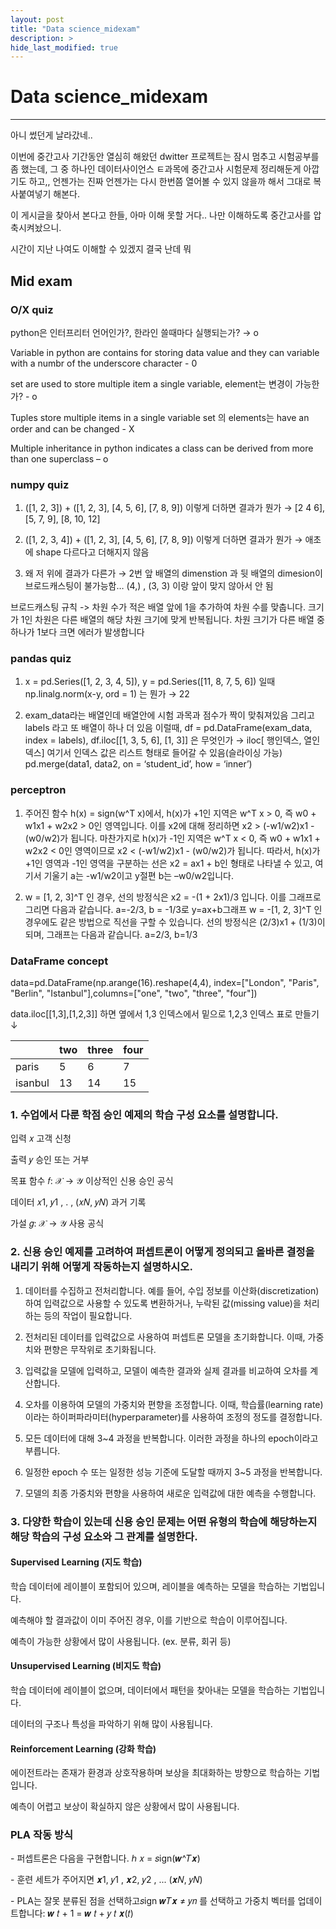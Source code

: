 ```yaml
---
layout: post
title: "Data science_midexam"
description: >
hide_last_modified: true
---
```


# Data science_midexam

---

아니 썼던게 날라갔네..

이번에 중간고사 기간동안 열심히 해왔던 dwitter 프로젝트는 잠시 멈추고 시험공부를 좀 했는데, 그 중 하나인 데이터사이언스 ㅌ과목에 중간고사 시험문제 정리해둔게 아깝기도 하고,, 언젠가는 진짜 언젠가는 다시 한번쯤 열어볼 수 있지 않을까 해서 그대로 복사붙여넣기 해본다.

이 게시글을 찾아서 본다고 한들, 아마 이해 못할 거다.. 나만 이해하도록 중간고사를 압축시켜놨으니.

시간이 지난 나여도 이해할 수 있겠지 결국 난데 뭐

## Mid exam

### O/X quiz

python은 인터프리터 언어인가?, 한라인 쓸때마다 실행되는가? → o

Variable in python are contains for storing data value and they can variable with a numbr of the underscore character - 0

set are used to store multiple item a single variable, element는 변경이 가능한가? - o

Tuples store multiple items in a single variable set 의 elements는 have an order and can be changed - X

Multiple inheritance in python indicates a class can be derived from more than one superclass – o

### numpy quiz

1. ([1, 2, 3]) + ([1, 2, 3], [4, 5, 6], [7, 8, 9]) 이렇게 더하면 결과가 뭔가 → [2 4 6], [5, 7, 9], [8, 10, 12]

2. ([1, 2, 3, 4]) + ([1, 2, 3], [4, 5, 6], [7, 8, 9]) 이렇게 더하면 결과가 뭔가 → 애초에 shape 다르다고 더해지지 않음

3. 왜 저 위에 결과가 다른가 → 2번 앞 배열의 dimenstion 과 뒷 배열의 dimesion이 브로드캐스팅이 불가능함… (4,) , (3, 3) 이랑 앞이 맞지 않아서 안 됨

브로드캐스팅 규칙 -> 차원 수가 적은 배열 앞에 1을 추가하여 차원 수를 맞춥니다. 크기가 1인 차원은 다른 배열의 해당 차원 크기에 맞게 반복됩니다. 차원 크기가 다른 배열 중 하나가 1보다 크면 에러가 발생합니다

### pandas quiz

1. x = pd.Series([1, 2, 3, 4, 5]), y = pd.Series([11, 8, 7, 5, 6]) 일때 np.linalg.norm(x-y, ord = 1) 는 뭔가 → 22

2. exam_data라는 배열인데 배열안에 시험 과목과 점수가 짝이 맞춰져있음 그리고 labels 라고 또 배열이 하나 더 있음 이럴때, df = pd.DataFrame(exam_data, index = labels), df.iloc[[1, 3, 5, 6], [1, 3]] 은 무엇인가 → iloc[ 행인덱스, 열인덱스] 여기서 인덱스 값은 리스트 형태로 들어갈 수 있음(슬라이싱 가능) pd.merge(data1, data2, on = ‘student_id’, how = ‘inner’)

### perceptron

1. 주어진 함수 h(x) = sign(w^T x)에서, h(x)가 +1인 지역은 w^T x > 0, 즉 w0 + w1x1 + w2x2 > 0인 영역입니다. 이를 x2에 대해 정리하면 x2 > (-w1/w2)x1 - (w0/w2)가 됩니다. 마찬가지로 h(x)가 -1인 지역은 w^T x < 0, 즉 w0 + w1x1 + w2x2 < 0인 영역이므로 x2 < (-w1/w2)x1 - (w0/w2)가 됩니다. 따라서, h(x)가 +1인 영역과 -1인 영역을 구분하는 선은 x2 = ax1 + b인 형태로 나타낼 수 있고, 여기서 기울기 a는 -w1/w2이고 y절편 b는 –w0/w2입니다.

 2. w = [1, 2, 3]^T 인 경우, 선의 방정식은 x2 = -(1 + 2x1)/3 입니다. 이를 그래프로 그리면 다음과 같습니다. a=-2/3, b = -1/3로 y=ax+b그래프 w = -[1, 2, 3]^T 인 경우에도 같은 방법으로 직선을 구할 수 있습니다. 선의 방정식은 (2/3)x1 + (1/3)이 되며, 그래프는 다음과 같습니다. a=2/3, b=1/3

### DataFrame concept

data=pd.DataFrame(np.arange(16).reshape(4,4), index=["London", "Paris", "Berlin", "Istanbul"],columns=["one", "two", "three", "four"])

data.iloc[[1,3],[1,2,3]] 하면 옆에서 1,3 인덱스에서 밑으로 1,2,3 인덱스 표로 만들기 ↓

|         | two | three | four |
| ------- | --- | ----- | ---- |
| paris   | 5   | 6     | 7    |
| isanbul | 13  | 14    | 15   |



### 1. 수업에서 다룬 학점 승인 예제의 학습 구성 요소를 설명합니다.

입력 𝑥 고객 신청

출력 𝑦 승인 또는 거부

목표 함수 𝑓: 𝒳 → 𝒴 이상적인 신용 승인 공식

데이터 𝑥1, 𝑦1 , . , (𝑥𝑁, 𝑦𝑁) 과거 기록

가설 𝑔: 𝒳 → 𝒴 사용 공식

### 2. 신용 승인 예제를 고려하여 퍼셉트론이 어떻게 정의되고 올바른 결정을 내리기 위해 어떻게 작동하는지 설명하시오.

1. 데이터를 수집하고 전처리합니다. 예를 들어, 수입 정보를 이산화(discretization)하여 입력값으로 사용할 수 있도록 변환하거나, 누락된 값(missing value)을 처리하는 등의 작업이 필요합니다.

2. 전처리된 데이터를 입력값으로 사용하여 퍼셉트론 모델을 초기화합니다. 이때, 가중치와 편향은 무작위로 초기화됩니다.

3. 입력값을 모델에 입력하고, 모델이 예측한 결과와 실제 결과를 비교하여 오차를 계산합니다.

4. 오차를 이용하여 모델의 가중치와 편향을 조정합니다. 이때, 학습률(learning rate)이라는 하이퍼파라미터(hyperparameter)를 사용하여 조정의 정도를 결정합니다.

5. 모든 데이터에 대해 3~4 과정을 반복합니다. 이러한 과정을 하나의 epoch이라고 부릅니다.

6. 일정한 epoch 수 또는 일정한 성능 기준에 도달할 때까지 3~5 과정을 반복합니다.

7. 모델의 최종 가중치와 편향을 사용하여 새로운 입력값에 대한 예측을 수행합니다.

### 3. 다양한 학습이 있는데 신용 승인 문제는 어떤 유형의 학습에 해당하는지 해당 학습의 구성 요소와 그 관계를 설명한다.

#### Supervised Learning (지도 학습)

학습 데이터에 레이블이 포함되어 있으며, 레이블을 예측하는 모델을 학습하는 기법입니다.

예측해야 할 결과값이 이미 주어진 경우, 이를 기반으로 학습이 이루어집니다.

예측이 가능한 상황에서 많이 사용됩니다. (ex. 분류, 회귀 등)

#### Unsupervised Learning (비지도 학습)

학습 데이터에 레이블이 없으며, 데이터에서 패턴을 찾아내는 모델을 학습하는 기법입니다.

데이터의 구조나 특성을 파악하기 위해 많이 사용됩니다.

#### Reinforcement Learning (강화 학습)

에이전트라는 존재가 환경과 상호작용하며 보상을 최대화하는 방향으로 학습하는 기법입니다.

예측이 어렵고 보상이 확실하지 않은 상황에서 많이 사용됩니다.

### PLA 작동 방식

\- 퍼셉트론은 다음을 구현합니다. ℎ 𝑥 = 𝑠ign(𝒘^𝑇𝒙)

\- 훈련 세트가 주어지면 𝒙1, 𝑦1 , 𝒙2, 𝑦2 , ... (𝒙𝑁, 𝑦𝑁)

\- PLA는 잘못 분류된 점을 선택하고𝑠ign 𝒘𝑇𝒙 ≠ 𝑦𝑛 를 선택하고 가중치 벡터를 업데이트합니다: 𝒘 𝑡 + 1 = 𝒘 𝑡 + 𝑦 𝑡 𝒙(𝑡)
